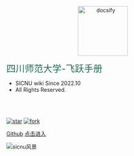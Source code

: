 <!-- 图片 -->
<p align="center">
  <a href="https://sicnu.wiki">
    <!-- <img alt="docsify" src="src/sicnu校徽.webp" height="130"> -->
    <img alt="docsify" src="https://sicnu-wiki-1302714559.cos.ap-nanjing.myqcloud.com/Img/sicnu%E6%A0%A1%E5%BE%BD.webp" height="130">
    
  </a>
</p>


<middle><font color="276E51"><font size = "5">四川师范大学-飞跃手册</font></font></middle>

- SICNU wiki Since 2022.10 
&nbsp;&nbsp;&nbsp; 
- All Rights Reserved.

<br>
<span id="busuanzi_container_site_pv" style='display:none'>
    👀 本站总访问量：<span id="busuanzi_value_site_pv"></span> 次
</span>
<span id="busuanzi_container_site_uv" style='display:none'>
    | 🚴‍♂️ 本站总访客数：<span id="busuanzi_value_site_uv"></span> 人
</span>
<br>
<br>
<!-- 添加star, fork徽标 -->
<a href='https://github.com/SICNU-Application/wiki-SICNU/stargazers'><img src='https://img.shields.io/github/stars/SICNU-Application/wiki-SICNU' alt='star'></img></a>
<a href='https://github.com/SICNU-Application/wiki-SICNU/network/members'><img src='https://img.shields.io/github/forks/SICNU-Application/wiki-SICNU' alt='fork'></img></a>
<br>

[Github](https://github.com/SICNU-Application/wiki-SICNU) [点击进入](./README)

<!-- [点击进入](./README.md) --> 
<!-- 添加背景图片 -->
<!-- ![sicnu风景.jpeg](src/sicnu风景.webp) -->
![sicnu风景](https://sicnu-wiki-1302714559.cos.ap-nanjing.myqcloud.com/Img/sicnu%E9%A3%8E%E6%99%AF.webp)


